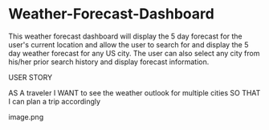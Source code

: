 # Weather-Forecast-Dashboard

This weather forecast dashboard will display the 5 day forecast for the user's current location and allow the user to search for and display the 5 day weather forecast for any US city. The user can also select any city from his/her prior search history and display forecast information.

USER STORY

AS A traveler
I WANT to see the weather outlook for multiple cities
SO THAT I can plan a trip accordingly

image.png
